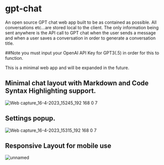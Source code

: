 # gpt-chat
 An open source GPT chat web app built to be as contained as possible. All conversations etc...are stored local to the client. The only information being sent anywhere is the API call to GPT chat when the user sends a message and when a user saves a conversation in order to generate a conversation title.
 
 ##Note you must input your OpenAI API Key for GPT3(.5) in order for this to function.

This is a minimal web app and will be expanded in the future.

## Minimal chat layout with Markdown and Code Syntax Highlighting support.
![Web capture_16-4-2023_15245_192 168 0 7](https://user-images.githubusercontent.com/2380471/232339111-5308ec33-3a44-4e44-8b99-083ef112af3c.jpeg)

## Settings popup.
![Web capture_16-4-2023_15315_192 168 0 7](https://user-images.githubusercontent.com/2380471/232339122-3d7b15f2-e136-4a0f-b65c-9b373f28ad9e.jpeg)


## Responsive Layout for mobile use
![unnamed](https://user-images.githubusercontent.com/2380471/232338987-d53d1580-b084-454d-a291-e54477513a2f.jpg)




